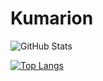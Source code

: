 # Kumarion
 
![GitHub Stats](https://github-readme-stats.vercel.app/api?username=Kumarion&show_icons=true&theme=transparent)

[![Top Langs](https://github-readme-stats.vercel.app/api/top-langs/?username=Kumarion&layout=compact&theme=transparent)](https://github.com/anuraghazra/github-readme-stats)